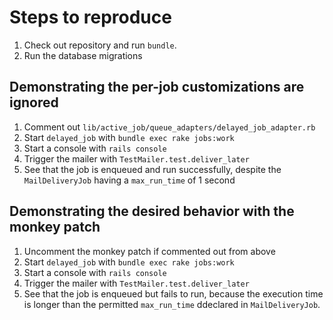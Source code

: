 # Steps to reproduce

1. Check out repository and run `bundle`.
2. Run the database migrations

## Demonstrating the per-job customizations are ignored

1. Comment out `lib/active_job/queue_adapters/delayed_job_adapter.rb`
2. Start `delayed_job` with `bundle exec rake jobs:work`
3. Start a console with `rails console`
4. Trigger the mailer with `TestMailer.test.deliver_later`
5. See that the job is enqueued and run successfully, despite the `MailDeliveryJob` having a `max_run_time` of 1 second

## Demonstrating the desired behavior with the monkey patch

1. Uncomment the monkey patch if commented out from above
2. Start `delayed_job` with `bundle exec rake jobs:work`
3. Start a console with `rails console`
4. Trigger the mailer with `TestMailer.test.deliver_later`
5. See that the job is enqueued but fails to run, because the execution time is longer than the permitted `max_run_time` ddeclared in `MailDeliveryJob`.
